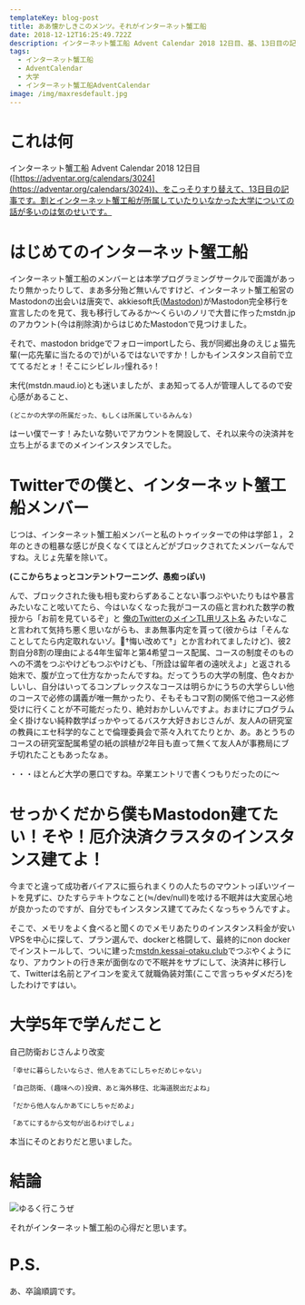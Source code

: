 ```yaml
---
templateKey: blog-post
title: ああ懐かしきこのメンツ。それがインターネット蟹工船
date: 2018-12-12T16:25:49.722Z
description: インターネット蟹工船 Advent Calendar 2018 12日目、基、13日目の記事です。
tags:
  - インターネット蟹工船
  - AdventCalendar
  - 大学
  - インターネット蟹工船AdventCalendar
image: /img/maxresdefault.jpg
---
```

# これは何

インターネット蟹工船 Advent Calendar 2018 12日目([https://adventar.org/calendars/3024](https://adventar.org/calendars/3024))、をこっそりすり替えて、13日目の記事です。割とインターネット蟹工船が所属していたりいなかった大学についての話が多いのは気のせいです。

# はじめてのインターネット蟹工船

インターネット蟹工船のメンバーとは本学プログラミングサークルで面識があったり無かったりして、まあ多分殆ど無いんですけど、インターネット蟹工船営のMastodonの出会いは唐突で、akkiesoft氏([Mastodon](https://social.mikutter.hachune.net/@akkiesoft))がMastodon完全移行を宣言したのを見て、我も移行してみるか〜くらいのノリで大昔に作ったmstdn.jpのアカウント(今は削除済)からはじめたMastodonで見つけました。

それで、mastodon bridgeでフォローimportしたら、我が同郷出身のえじょ猫先輩(一応先輩に当たるので)がいるではないですか！しかもインスタンス自前で立ててるだとォ！そこにシビレルｯ憧れるｩ！

末代(mstdn.maud.io)とも迷いましたが、まあ知ってる人が管理人してるので安心感があること、

`(どこかの大学の所属だった、もしくは所属しているみんな)`

はーい僕でーす！みたいな勢いでアカウントを開設して、それ以来今の決済丼を立ち上がるまでのメインインスタンスでした。

# Twitterでの僕と、インターネット蟹工船メンバー

じつは、インターネット蟹工船メンバーと私のトゥイッターでの仲は学部１，２年のときの粗暴な感じが良くなくてほとんどがブロックされてたメンバーなんですね。えじょ先輩を除いて。

**(ここからちょっとコンテントワーニング、愚痴っぽい)**

んで、ブロックされた後も相も変わらずあることない事つぶやいたりもはや暴言みたいなこと呟いてたら、今はいなくなった我がコースの癌と言われた数学の教授から「お前を見ているぞ」と [俺のTwitterのメインTL用リスト名](https://twitter.com/mecaota/lists/list4) みたいなこと言われて気持ち悪く思いながらも、まあ無事内定を貰って(彼からは「そんなことしてたら内定取れないゾ。†悔い改めて†」とか言われてましたけど)、彼2割自分8割の理由による4年生留年と第4希望コース配属、コースの制度そのものへの不満をつぶやけどもつぶやけども、「所詮は留年者の遠吠えよ」と返される始末で、腹が立って仕方なかったんですね。だってうちの大学の制度、色々おかしいし、自分はいってるコンプレックスなコースは明らかにうちの大学らしい他のコースで必修の講義が唯一無かったり、そもそもコマ割の関係で他コース必修受けに行くことが不可能だったり、絶対おかしいんですよ。おまけにプログラム全く掛けない純粋数学ばっかやってるバスケ大好きおじさんが、友人Aの研究室の教員にエセ科学的なことで倫理委員会で茶々入れてたりとか、あ。あとうちのコースの研究室配属希望の紙の誤植が2年目も直って無くて友人Aが事務局にブチ切れたこともあったなぁ。

・・・ほとんど大学の悪口ですね。卒業エントリで書くつもりだったのに〜

# せっかくだから僕もMastodon建てたい！そや！厄介決済クラスタのインスタンス建てよ！

今までと違って成功者バイアスに振られまくりの人たちのマウントっぽいツイートを見ずに、ひたすらテキトウなこと(≒/dev/null)を呟ける不眠丼は大変居心地が良かったのですが、自分でもインスタンス建ててみたくなっちゃうんですよ。

そこで、メモリをよく食べると聞くのでメモリあたりのインスタンス料金が安いVPSを中心に探して、プラン選んで、dockerと格闘して、最終的にnon dockerでインストールして、ついに建った[mstdn.kessai-otaku.club](https://mstdn.kessai-otaku.club)でつぶやくようになり、アカウントの行き来が面倒なので不眠丼をサブにして、決済丼に移行して、Twitterは名前とアイコンを変えて就職偽装対策(ここで言っちゃダメだろ)をしたわけですはい。

# 大学5年で学んだこと

自己防衛おじさんより改変

```
「幸せに暮らしたいならさ、他人をあてにしちゃだめじゃない」

「自己防衛、(趣味への)投資、あと海外移住、北海道脱出だよね」

「だから他人なんかあてにしちゃだめよ」 

「あてにするから文句が出るわけでしょ」 
```

本当にそのとおりだと思いました。

# 結論

![ゆるく行こうぜ](/img/maxresdefault.jpg)

それがインターネット蟹工船の心得だと思います。

# P.S.

あ、卒論順調です。
